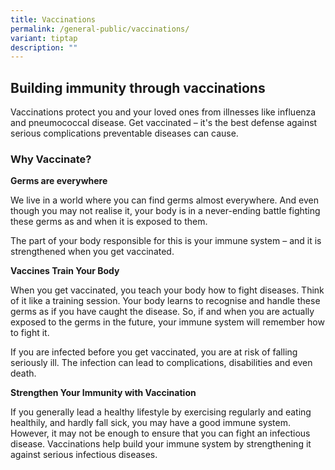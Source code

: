 ```yaml
---
title: Vaccinations
permalink: /general-public/vaccinations/
variant: tiptap
description: ""
---
```

<p></p>
<h2><strong>Building immunity through vaccinations</strong></h2>
<p>Vaccinations protect you and your loved ones from illnesses like influenza
and pneumococcal disease. Get vaccinated – it's the best defense against
serious complications preventable diseases can cause.</p>
<h3>Why Vaccinate?</h3>
<p><strong>Germs are everywhere</strong>
</p>
<p>We live in a world where you can find germs almost everywhere. And even
though you may not realise it, your body is in a never-ending battle fighting
these germs as and when it is exposed to them.</p>
<p>The part of your body responsible for this is your immune system – and
it is strengthened when you get vaccinated.</p>
<p></p>
<p><strong>Vaccines Train Your Body</strong>
</p>
<p>When you get vaccinated, you teach your body how to fight diseases. Think
of it like a training session. Your body learns to recognise and handle
these germs as if you have caught the disease. So, if and when you are
actually exposed to the germs in the future, your immune system will remember
how to fight it.</p>
<p>If you are infected before you get vaccinated, you are at risk of falling
seriously ill. The infection can lead to complications, disabilities and
even death.</p>
<p><strong>Strengthen Your Immunity with Vaccination</strong>
</p>
<p>If you generally lead a healthy lifestyle by exercising regularly and
eating healthily, and hardly fall sick, you may have a good immune system.
However, it may not be enough to ensure that you can fight an infectious
disease. Vaccinations help build your immune system by strengthening it
against serious infectious diseases.</p>
<p></p>
<p></p>